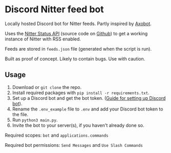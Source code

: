 # Discord Nitter feed bot
Locally hosted Discord bot for Nitter feeds. Partly inspired by [Axobot](https://github.com/ZRunner/Axobot). 

Uses the [Nitter Status API](https://status.d420.de/about#api) \(source code on [Github](https://github.com/0xpr03/nitter-status)\) to get a working instance of Nitter with RSS enabled. 

Feeds are stored in `feeds.json` file (generated when the script is run).

Built as proof of concept. Likely to contain bugs. Use with caution.
##  Usage
1. Download or `git clone` the repo.
2. Install required packages with `pip install -r requirements.txt`.
3. Set up a Discord bot and get the bot token. \([Guide for setting up Discord bot](https://www.writebots.com/discord-bot-token)\).
4. Rename the `.env_example` file to `.env` and add your Discord bot token to the file.
5. Run `python3 main.py`.
6. Invite the bot to your server(s), if you haven't already done so.

Required scopes: `bot` and `applications.commands`

Required bot permissions: `Send Messages` and `Use Slash Commands`

